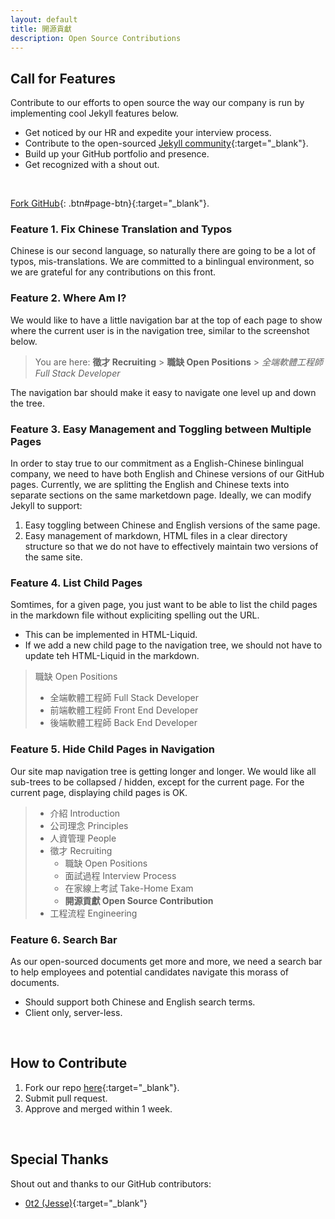 ```yaml
---
layout: default
title: 開源貢獻
description: Open Source Contributions
---
```


## Call for Features

Contribute to our efforts to open source the way our company is run by implementing cool Jekyll features below.

* Get noticed by our HR and expedite your interview process.
* Contribute to the open-sourced [Jekyll community](https://jekyllrb.com/){:target="_blank"}.
* Build up your GitHub portfolio and presence.
* Get recognized with a shout out.

<br>

[Fork GitHub](https://github.com/avancevl/avl.github.io){: .btn#page-btn}{:target="_blank"}.

### Feature 1. Fix Chinese Translation and Typos

Chinese is our second language, so naturally there are going to be a lot of typos, mis-translations. We are committed to a binlingual environment, so we are grateful for any contributions on this front.

### Feature 2. Where Am I?

We would like to have a little navigation bar at the top of each page to show where the current user is in the navigation tree, similar to the screenshot below.

> You are here: **徵才 Recruiting** > **職缺 Open Positions** > *全端軟體工程師 Full Stack Developer*

The navigation bar should make it easy to navigate one level up and down the tree.

### Feature 3. Easy Management and Toggling between Multiple Pages

In order to stay true to our commitment as a English-Chinese binlingual company, we need to have both English and Chinese versions of our GitHub pages. Currently, we are splitting the English and Chinese texts into separate sections on the same marketdown page. Ideally, we can modify Jekyll to support:

1. Easy toggling between Chinese and English versions of the same page.
1. Easy management of markdown, HTML files in a clear directory structure so that we do not have to effectively maintain two versions of the same site.

### Feature 4. List Child Pages

Somtimes, for a given page, you just want to be able to list the child pages in the markdown file without expliciting spelling out the URL.

* This can be implemented in HTML-Liquid.
* If we add a new child page to the navigation tree, we should not have to update teh HTML-Liquid in the markdown.

> 職缺 Open Positions
> * 全端軟體工程師 Full Stack Developer
> * 前端軟體工程師 Front End Developer
> * 後端軟體工程師 Back End Developer

### Feature 5. Hide Child Pages in Navigation

Our site map navigation tree is getting longer and longer. We would like all sub-trees to be collapsed / hidden, except for the current page. For the current page, displaying child pages is OK.

> * 介紹 Introduction
> * 公司理念 Principles
> * 人資管理 People
> * 徵才 Recruiting
> 	* 職缺 Open Positions
> 	* 面試過程 Interview Process
> 	* 在家線上考試 Take-Home Exam
> 	* **開源貢獻 Open Source Contribution**
> * 工程流程 Engineering

### Feature 6. Search Bar

As our open-sourced documents get more and more, we need a search bar to help employees and potential candidates navigate this morass of documents.

* Should support both Chinese and English search terms.
* Client only, server-less.

<br>

## How to Contribute

1. Fork our repo [here](https://github.com/avancevl/avl.github.io){:target="_blank"}.
1. Submit pull request.
1. Approve and merged within 1 week.

<br>

## Special Thanks

Shout out and thanks to our GitHub contributors:
* [0t2 (Jesse)](https://github.com/0t2){:target="_blank"}